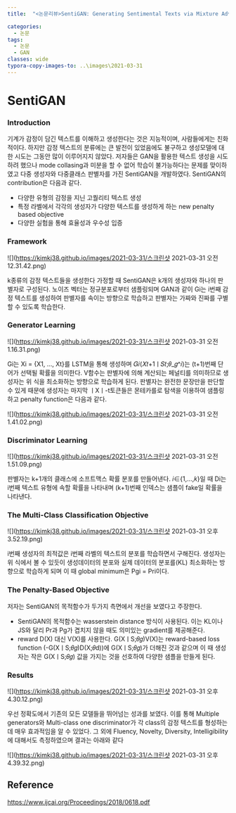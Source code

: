 ```yaml
---
title:  "<논문리뷰>SentiGAN: Generating Sentimental Texts via Mixture Adversarial Networks"

categories:
  - 논문
tags:
  - 논문
  - GAN
classes: wide
typora-copy-images-to: ..\images\2021-03-31
---
```

# SentiGAN

### Introduction
기계가 감정이 담긴 텍스트를 이해하고 생성한다는 것은 지능적이며, 사람들에게는 친화적이다. 하지만 감정 텍스트의 분류에는 큰 발전이 있었음에도 불구하고 생성모델에 대한 시도는 그동안 많이 이루어지지 않았다.
저자들은 GAN을 활용한 텍스트 생성을 시도하려 했으나 mode collasing과 미분을 할 수 없어 학습이 불가능하다는 문제를 맞이하였고 다중 생성자와 다중클래스 판별자를 가진 SentiGAN을 개발하였다. 
SentiGAN의 contribution은 다음과 같다.
- 다양한 유형의 감정을 지닌 고퀄리티 텍스트 생성
- 특정 라벨에서 각각의 생성자가 다양한 텍스트를 생성하게 하는 new penalty based objective
- 다양한 실험을 통해 효율성과 우수성 입증

### Framework
![](https://kimkj38.github.io/images/2021-03-31/스크린샷 2021-03-31 오전 12.31.42.png)

k종류의 감정 텍스트들을 생성한다 가정할 때 SentiGAN은 k개의 생성자와 하나의 판별자로 구성된다. 노이즈 벡터는 정규분포로부터 샘플링되며 GAN과 같이 Gi는 i번째 감정 텍스트를 생성하여 판별자를 속이는 방향으로
학습하고 판별자는 가짜와 진짜를 구별할 수 있도록 학습한다.

### Generator Learning
![](https://kimkj38.github.io/images/2021-03-31/스크린샷 2021-03-31 오전 1.16.31.png)

Gi는 Xi = {X1, ..., Xt}를 LSTM을 통해 생성하며 𝐺𝑖(𝑋𝑡+1ㅣ𝑆𝑡;𝜃_𝑔^𝑖)는 (t+1)번째 단어가 선택될 확률을 의미한다. V함수는 판별자에 의해 계산되는 페널티를 의미하므로 생성자는 위 식을 최소화하는 방향으로 학습하게 된다.
판별자는 완전한 문장만을 판단할 수 있게 때문에 생성자는 마지막 ㅣXㅣ-t토큰들은 몬테카를로 탐색을 이용하여 샘플링 하고 penalty function은 다음과 같다.

![](https://kimkj38.github.io/images/2021-03-31/스크린샷 2021-03-31 오전 1.41.02.png)

### Discriminator Learning
![](https://kimkj38.github.io/images/2021-03-31/스크린샷 2021-03-31 오전 1.51.09.png)

판별자는 k+1개의 클래스에 소프트맥스 확률 분포를 만들어낸다. 𝑖∈{1,…,𝑘}일 때 Di는 i번째 텍스트 유형에 속할 확률을 나타내며 (k+1)번째 인덱스는 샘플이 fake일 확률을 나타낸다. 

### The Multi-Class Classification Objective
![](https://kimkj38.github.io/images/2021-03-31/스크린샷 2021-03-31 오후 3.52.19.png)

i번째 생성자의 최적값은 i번째 라벨의 텍스트의 분포를 학습하면서 구해진다. 생성자는 위 식에서 볼 수 있듯이 생성데이터의 분포와 실제 데이터의 분포를(KL) 최소화하는 방향으로 학습하게 되며 이 때 global minimum은 Pgi = Pri이다. 

### The Penalty-Based Objective 
저자는 SentiGAN의 목적함수가 두가지 측면에서 개선을 보였다고 주장한다.  
- SentiGAN의 목적함수는 wasserstein distance 방식이 사용된다. 이는 KL이나 JS와 달리 Pr과 Pg가 겹치지 않을 때도 의미있는 gradient를 제공해준다.  
- reward D(X) 대신 V(X)를 사용한다. G(XㅣS;𝜃𝑔)V(X)는 reward-based loss function (-G(XㅣS;𝜃𝑔)D(X;𝜃d))에 G(XㅣS;𝜃𝑔)가 더해진 것과 같으며 이 때 생성자는 작은 G(XㅣS;𝜃𝑔) 값을 가지는 것을 선호하여 다양한 샘플을 만들게 된다.


### Results
![](https://kimkj38.github.io/images/2021-03-31/스크린샷 2021-03-31 오후 4.30.12.png)

우선 정확도에서 기존의 모든 모델들을 뛰어넘는 성과를 보였다. 이를 통해 Multiple generators와 Multi-class one discriminator가 각 class의 감정 텍스트를 형성하는데 매우 효과적임을 알 수 있었다. 그 외에 Fluency, Novelty, Diversity, Intelligibility에 대해서도 측정하였으며 결과는 아래와 같다

![](https://kimkj38.github.io/images/2021-03-31/스크린샷 2021-03-31 오후 4.39.32.png)

## Reference
<https://www.ijcai.org/Proceedings/2018/0618.pdf>

